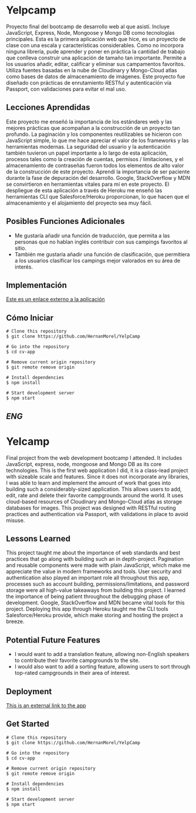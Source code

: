 # Yelpcamp

Proyecto final del bootcamp de desarrollo web al que asistí. Incluye JavaScript, Express, Node, Mongoose y Mongo DB como tecnologías principales. Esta es la primera aplicación web que hice, es un proyecto de clase con una escala y características considerables. Como no incorpora ninguna librería, pude aprender y poner en práctica la cantidad de trabajo que conlleva construir una aplicación de tamaño tan importante. Permite a los usuarios añadir, editar, calificar y eliminar sus campamentos favoritos. Utiliza fuentes basadas en la nube de Cloudinary y Mongo-Cloud atlas como bases de datos de almacenamiento de imágenes. Este proyecto fue diseñado con prácticas de enrutamiento RESTful y autenticación vía Passport, con validaciones para evitar el mal uso.

## Lecciones Aprendidas

Este proyecto me enseñó la importancia de los estándares web y las mejores prácticas que acompañan a la construcción de un proyecto tan profundo. La paginación y los componentes reutilizables se hicieron con JavaScript simple, lo que me hace apreciar el valor de los frameworks y las herramientas modernas. La seguridad del usuario y la autenticación también tuvieron un papel importante a lo largo de esta aplicación, procesos tales como la creación de cuentas, permisos / limitaciones, y el almacenamiento de contraseñas fueron todos los elementos de alto valor de la construcción de este proyecto. Aprendí la importancia de ser paciente durante la fase de depuración del desarrollo. Google, StackOverflow y MDN se convirtieron en herramientas vitales para mí en este proyecto. El despliegue de esta aplicación a través de Heroku me enseñó las herramientas CLI que Salesforce/Heroku proporcionan, lo que hacen que el almacenamiento y el alojamiento del proyecto sea muy fácil. 

## Posibles Funciones Adicionales

* Me gustaría añadir una función de traducción, que permita a las personas que no hablan inglés contribuir con sus campings favoritos al sitio.
* También me gustaría añadir una función de clasificación, que permitiera a los usuarios clasificar los campings mejor valorados en su área de interés.

## Implementación

[Este es un enlace externo a la aplicación](https://yelpcamp2021-2.herokuapp.com/)


## Cómo Iniciar

``` 
# Clone this repository
$ git clone https://github.com/HernanMorel/YelpCamp

# Go into the repository
$ cd cv-app

# Remove current origin repository
$ git remote remove origin

```

```
# Install dependencies
$ npm install

# Start development server
$ npm start

```

*ENG*
---



# Yelcamp

Final project from the web development bootcamp I attended. It includes JavaScript, express, node, mongoose and Mongo DB as its core technologies. This is the first web application I did, it is a class-lead project with sizeable scale and features. Since it does not incorporate any libraries, I was able to learn and implement the amount of work that goes into building such a considerably-sized application. This allows users to add, edit, rate and delete their favorite campgrounds around the world. It uses cloud-based resources of Cloudinary and Mongo-Cloud atlas as storage databases for images. This project was designed with RESTful routing practices and authentication via Passport, with validations in place to avoid misuse.

## Lessons Learned

This project taught me about the importance of web standards and best practices that go along with building such an in depth-project. Pagination and reusable components were made with plain JavaScript, which make me appreciate the value in modern frameworks and tools. User security and authentication also played an important role all throughout this app, processes such as account building, permissions/limitations, and password storage were all high-value takeaways from building this project. I learned the importance of being patient throughout the debugging phase of development. Google, StackOverflow and MDN became vital tools for this project. Deploying this app through Heroku taught me the CLI tools Salesforce/Heroku provide, which make storing and hosting the project a breeze.  

## Potential Future Features

* I would want to add a translation feature, allowing non-English speakers to contribute their favorite campgrounds to the site.
* I would also want to add a sorting feature, allowing users to sort through top-rated campgrounds in their area of interest.

## Deployment

[This is an external link to the app](https://yelpcamp2021-2.herokuapp.com/)

## Get Started


``` 
# Clone this repository
$ git clone https://github.com/HernanMorel/YelpCamp

# Go into the repository
$ cd cv-app

# Remove current origin repository
$ git remote remove origin

```


```
# Install dependencies
$ npm install

# Start development server
$ npm start

```



